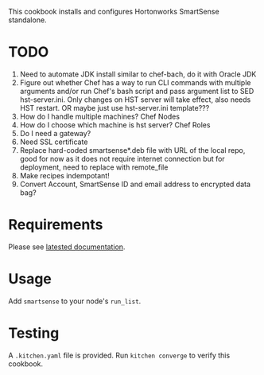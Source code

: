 This cookbook installs and configures Hortonworks SmartSense standalone.

TODO
====

1. Need to automate JDK install similar to chef-bach, do it with Oracle JDK
2. Figure out whether Chef has a way to run CLI commands with multiple arguments and/or run Chef's bash script and pass argument list to SED hst-server.ini. Only changes on HST server will take effect, also needs HST restart. OR maybe just use hst-server.ini template???
3. How do I handle multiple machines? Chef Nodes 
4. How do I choose which machine is hst server? Chef Roles
5. Do I need a gateway?
6. Need SSL certificate
7. Replace hard-coded smartsense*.deb file with URL of the local repo, good for now as it does not require internet connection but for deployment, need to replace with remote_file
8. Make recipes indempotant!
9. Convert Account, SmartSense ID and email address to encrypted data bag?

Requirements
============

Please see [latested documentation](http://docs.hortonworks.com/HDPDocuments/SS1/SmartSense-1.2.2/bk_smartsense_admin/content/os_requirements.html).

Usage
=====

Add `smartsense` to your node's `run_list`.

Testing
=======

A `.kitchen.yaml` file is provided. Run `kitchen converge` to verify this cookbook.
